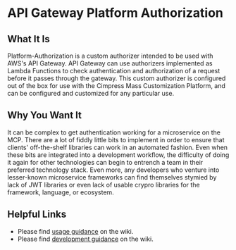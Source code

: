 ﻿# API Gateway Platform Authorization

## What It Is

Platform-Authorization is a custom authorizer intended to be used with AWS's API Gateway. API Gateway can use authorizers implemented as Lambda Functions to check authentication and authorization of a request before it passes through the gateway. This custom authorizer is configured out of the box for use with the Cimpress Mass Customization Platform, and can be configured and customized for any particular use.

## Why You Want It

It can be complex to get authentication working for a microservice on the MCP. There are a lot of fiddly little bits to implement in order to ensure that clients' off-the-shelf libraries can work in an automated fashion. Even when these bits are integrated into a development workflow, the difficulty of doing it again for other technologies can begin to entrench a team in their preferred technology stack. Even more, any developers who venture into lesser-known microservice frameworks can find themselves stymied by lack of JWT libraries or even lack of usable crypro libraries for the framework, language, or ecosystem.

## Helpful Links

* Please find [usage guidance][] on the wiki.
* Please find [development guidance][] on the wiki.

[usage guidance]: https://github.com/Cimpress-MCP/Platform-Authorizer/wiki/How-to-Use-It
[development guidance]: https://github.com/Cimpress-MCP/Platform-Authorizer/wiki/How-to-Develop-It
